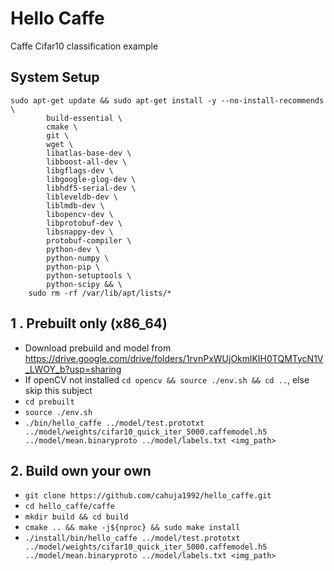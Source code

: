 # Hello Caffe
Caffe Cifar10 classification example

## System Setup

```
sudo apt-get update && sudo apt-get install -y --no-install-recommends \
        build-essential \
        cmake \
        git \
        wget \
        libatlas-base-dev \
        libboost-all-dev \
        libgflags-dev \
        libgoogle-glog-dev \
        libhdf5-serial-dev \
        libleveldb-dev \
        liblmdb-dev \
        libopencv-dev \
        libprotobuf-dev \
        libsnappy-dev \
        protobuf-compiler \
        python-dev \
        python-numpy \
        python-pip \
        python-setuptools \
        python-scipy && \
    sudo rm -rf /var/lib/apt/lists/*
```

## 1 . Prebuilt only (x86_64)
* Download prebuild and model from https://drive.google.com/drive/folders/1rvnPxWUjOkmlKIH0TQMTycN1V_LWOY_b?usp=sharing 
* If openCV not installed ```cd opencv && source ./env.sh && cd ..```, else skip this subject
* ```cd prebuilt```
* ```source ./env.sh```
* ```./bin/hello_caffe ../model/test.prototxt ../model/weights/cifar10_quick_iter_5000.caffemodel.h5 ../model/mean.binaryproto ../model/labels.txt <img_path>```

## 2. Build own your own
* ```git clone https://github.com/cahuja1992/hello_caffe.git```
* ```cd hello_caffe/caffe```
* ```mkdir build && cd build```
* ```cmake .. && make -j${nproc} && sudo make install```
* ```./install/bin/hello_caffe ../model/test.prototxt ../model/weights/cifar10_quick_iter_5000.caffemodel.h5 ../model/mean.binaryproto ../model/labels.txt <img_path>```